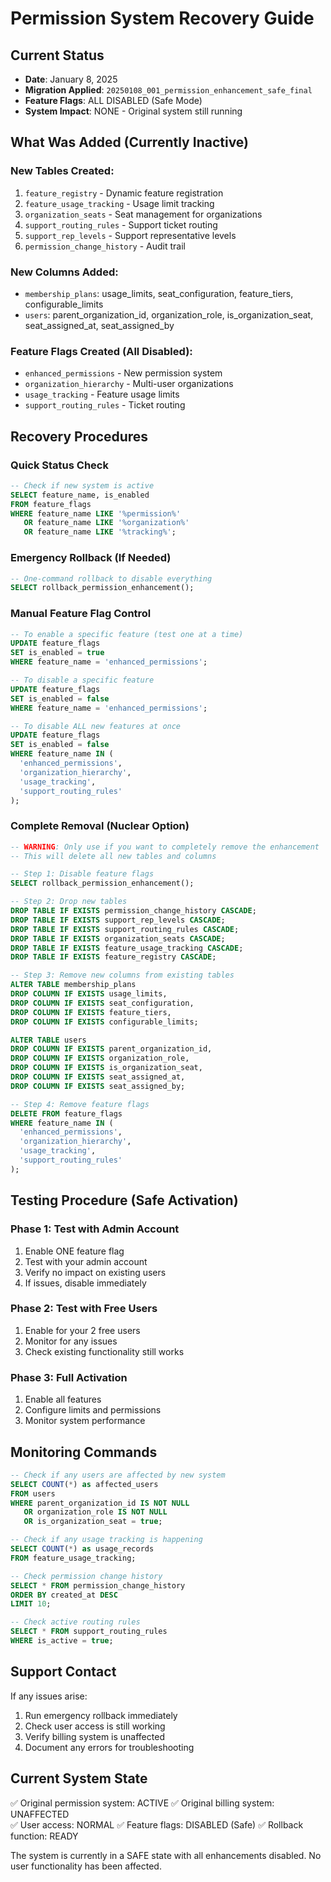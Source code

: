 # Permission System Recovery Guide

## Current Status
- **Date**: January 8, 2025
- **Migration Applied**: `20250108_001_permission_enhancement_safe_final`
- **Feature Flags**: ALL DISABLED (Safe Mode)
- **System Impact**: NONE - Original system still running

## What Was Added (Currently Inactive)

### New Tables Created:
1. `feature_registry` - Dynamic feature registration
2. `feature_usage_tracking` - Usage limit tracking
3. `organization_seats` - Seat management for organizations
4. `support_routing_rules` - Support ticket routing
5. `support_rep_levels` - Support representative levels
6. `permission_change_history` - Audit trail

### New Columns Added:
- `membership_plans`: usage_limits, seat_configuration, feature_tiers, configurable_limits
- `users`: parent_organization_id, organization_role, is_organization_seat, seat_assigned_at, seat_assigned_by

### Feature Flags Created (All Disabled):
- `enhanced_permissions` - New permission system
- `organization_hierarchy` - Multi-user organizations
- `usage_tracking` - Feature usage limits
- `support_routing_rules` - Ticket routing

## Recovery Procedures

### Quick Status Check
```sql
-- Check if new system is active
SELECT feature_name, is_enabled 
FROM feature_flags 
WHERE feature_name LIKE '%permission%' 
   OR feature_name LIKE '%organization%'
   OR feature_name LIKE '%tracking%';
```

### Emergency Rollback (If Needed)
```sql
-- One-command rollback to disable everything
SELECT rollback_permission_enhancement();
```

### Manual Feature Flag Control
```sql
-- To enable a specific feature (test one at a time)
UPDATE feature_flags 
SET is_enabled = true 
WHERE feature_name = 'enhanced_permissions';

-- To disable a specific feature
UPDATE feature_flags 
SET is_enabled = false 
WHERE feature_name = 'enhanced_permissions';

-- To disable ALL new features at once
UPDATE feature_flags 
SET is_enabled = false 
WHERE feature_name IN (
  'enhanced_permissions',
  'organization_hierarchy', 
  'usage_tracking',
  'support_routing_rules'
);
```

### Complete Removal (Nuclear Option)
```sql
-- WARNING: Only use if you want to completely remove the enhancement
-- This will delete all new tables and columns

-- Step 1: Disable feature flags
SELECT rollback_permission_enhancement();

-- Step 2: Drop new tables
DROP TABLE IF EXISTS permission_change_history CASCADE;
DROP TABLE IF EXISTS support_rep_levels CASCADE;
DROP TABLE IF EXISTS support_routing_rules CASCADE;
DROP TABLE IF EXISTS organization_seats CASCADE;
DROP TABLE IF EXISTS feature_usage_tracking CASCADE;
DROP TABLE IF EXISTS feature_registry CASCADE;

-- Step 3: Remove new columns from existing tables
ALTER TABLE membership_plans 
DROP COLUMN IF EXISTS usage_limits,
DROP COLUMN IF EXISTS seat_configuration,
DROP COLUMN IF EXISTS feature_tiers,
DROP COLUMN IF EXISTS configurable_limits;

ALTER TABLE users
DROP COLUMN IF EXISTS parent_organization_id,
DROP COLUMN IF EXISTS organization_role,
DROP COLUMN IF EXISTS is_organization_seat,
DROP COLUMN IF EXISTS seat_assigned_at,
DROP COLUMN IF EXISTS seat_assigned_by;

-- Step 4: Remove feature flags
DELETE FROM feature_flags 
WHERE feature_name IN (
  'enhanced_permissions',
  'organization_hierarchy',
  'usage_tracking',
  'support_routing_rules'
);
```

## Testing Procedure (Safe Activation)

### Phase 1: Test with Admin Account
1. Enable ONE feature flag
2. Test with your admin account
3. Verify no impact on existing users
4. If issues, disable immediately

### Phase 2: Test with Free Users
1. Enable for your 2 free users
2. Monitor for any issues
3. Check existing functionality still works

### Phase 3: Full Activation
1. Enable all features
2. Configure limits and permissions
3. Monitor system performance

## Monitoring Commands

```sql
-- Check if any users are affected by new system
SELECT COUNT(*) as affected_users
FROM users 
WHERE parent_organization_id IS NOT NULL
   OR organization_role IS NOT NULL
   OR is_organization_seat = true;

-- Check if any usage tracking is happening
SELECT COUNT(*) as usage_records
FROM feature_usage_tracking;

-- Check permission change history
SELECT * FROM permission_change_history 
ORDER BY created_at DESC 
LIMIT 10;

-- Check active routing rules
SELECT * FROM support_routing_rules 
WHERE is_active = true;
```

## Support Contact
If any issues arise:
1. Run emergency rollback immediately
2. Check user access is still working
3. Verify billing system is unaffected
4. Document any errors for troubleshooting

## Current System State
✅ Original permission system: ACTIVE
✅ Original billing system: UNAFFECTED  
✅ User access: NORMAL
✅ Feature flags: DISABLED (Safe)
✅ Rollback function: READY

The system is currently in a SAFE state with all enhancements disabled.
No user functionality has been affected.